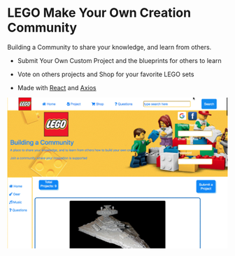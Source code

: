 # LEGO Make Your Own Creation Community

Building a Community to share your knowledge, and learn from others.

* Submit Your Own Custom Project and the blueprints for others to learn

* Vote on others projects and Shop for your favorite LEGO sets

* Made with [React](https://reactjs.org/) and [Axios](https://github.com/axios/axios)

![](lego.gif)




